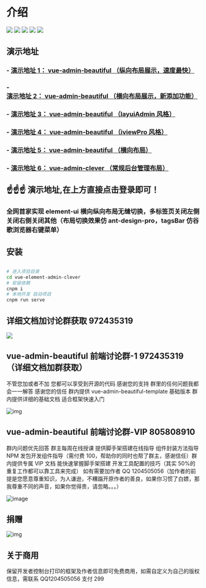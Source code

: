 # 介绍

<p align="left">
    <img src="https://img.shields.io/badge/vue-始终基于最新版-brightgreen.svg">
    <img src="https://img.shields.io/badge/vuex-始终基于最新版-brightgreen.svg" >
    <img src="https://img.shields.io/badge/vue--router-始终基于最新版-brightgreen.svg">
    <img src="https://img.shields.io/badge/@vue/cli-始终基于最新版-brightgreen.svg">
    <img src="https://img.shields.io/badge/axios-始终基于最新版-brightgreen.svg">
</p>

## 演示地址

### - [演示地址 1： vue-admin-beautiful （纵向布局展示，速度最快）](http://beautiful.panm.cn/vue-admin-beautiful)

### - [演示地址 2： vue-admin-beautiful （横向布局展示，新添加功能）](http://beautiful.panm.cn/vue-admin-beautiful-horizonal)

### - [演示地址 3： vue-admin-beautiful （layuiAdmin 风格）](http://chu1204505056.gitee.io/vue-admin-beautiful-2)

### - [演示地址 4： vue-admin-beautiful （iviewPro 风格）](http://chu1204505056.gitee.io/vue-admin-beautiful-3)

### - [演示地址 5： vue-admin-beautiful （横向布局）](http://chu1204505056.gitee.io/vue-admin-beautiful-4)

### - [演示地址 6： vue-admin-clever （常规后台管理布局）](http://mpfhrd48.sanxing.uz7.cn/vue-admin-clever)

## ☝☝☝ 演示地址,在上方直接点击登录即可！

### 全网首家实现 element-ui 横向纵向布局无缝切换，多标签页关闭左侧关闭右侧关闭其他（布局切换效果仿 ant-design-pro，tagsBar 仿谷歌浏览器右键菜单）

## 安装

```bash

# 进入项目目录
cd vue-element-admin-clever
# 安装依赖
cnpm i
# 本地开发 启动项目
cnpm run serve
```

## 详细文档加讨论群获取 972435319

<img src="http://mpfhrd48.sanxing.uz7.cn/byui-bookmarks/GIF.gif?time=20200603" />

## vue-admin-beautiful 前端讨论群-1 972435319（详细文档加群获取）

不管您加或者不加 您都可以享受到开源的代码 感谢您的支持 群里的任何问题我都会一一解答 感谢您的信任 群内提供 vue-admin-beautiful-template 基础版本 群内提供详细的基础文档 适合框架快速入门

![img](https://chu1204505056.gitee.io/byui-bookmarks/img/ewm.png)

## vue-admin-beautiful 前端讨论群-VIP 805808910

群内问题优先回答 群主每周在线授课 提供脚手架搭建在线指导 组件封装方法指导 NPM 发包开发组件指导（需付费 100，帮助你的同时也帮了群主，感谢信任）群内提供专属 VIP 文档 能快速掌握脚手架搭建 开发工具配置的技巧（其实 50%的重复工作都可以靠工具来完成） 如有需要加作者 QQ 1204505056（加作者的前提是您愿意尊重知识，为人谦逊，不糟蹋开原作者的善良，如果你习惯了白嫖，那我尊重不同的声音，如果你觉得贵，请忽略。。。）

![image](https://chu1204505056.gitee.io/byui-bookmarks/img/ewm_vip.png)

## 捐赠

![img](https://chu1204505056.gitee.io/byui-bookmarks/img/donation.png)

## 关于商用

保留开发者控制台打印的框架及作者信息即可免费商用，如需自定义为自己的版权信息，需联系 QQ1204505056 支付 299
